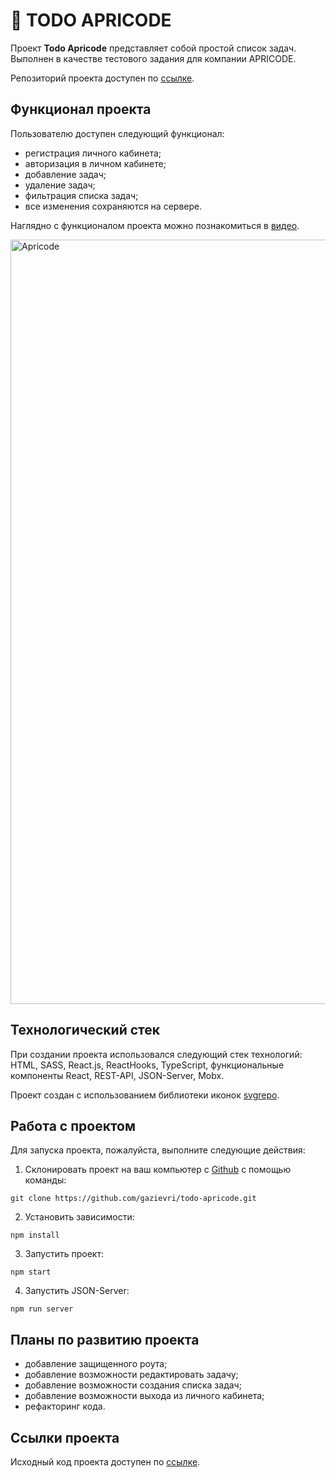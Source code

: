 # 📜 TODO APRICODE
Проект **Todo Apricode** представляет собой простой список задач. Выполнен в качестве тестового задания для компании APRICODE.

Репозиторий проекта доступен по [ссылке](https://github.com/gazievri/todo-apricode.git).

## Функционал проекта
Пользователю доступен следующий функционал:
- регистрация личного кабинета;
- авторизация в личном кабинете;
- добавление задач;
- удаление задач;
- фильтрация списка задач;
- все изменения сохраняются на сервере.


Наглядно c функционалом проекта можно познакомиться в [видео](https://youtu.be/zff_HidQpvA).

<img width="1223" alt="Apricode" src="https://user-images.githubusercontent.com/96244317/206039884-4fd28988-aa30-4457-851a-13ab5e9f4622.png">

## Технологический стек
При создании проекта использовался следующий стек технологий: HTML, SASS, React.js, ReactHooks, TypeScript, функциональные компоненты React, REST-API, JSON-Server, Mobx.

Проект создан с использованием библиотеки иконок [svgrepo](https://www.svgrepo.com/).  

## Работа с проектом
Для запуска проекта, пожалуйста, выполните следующие действия:

1. Склонировать проект на ваш компьютер с [Github](https://github.com/gazievri/todo-apricode.git) с помощью команды:
```
git clone https://github.com/gazievri/todo-apricode.git
```
2. Установить зависимости:
```
npm install
```
3. Запустить проект:
```
npm start
```
4. Запустить JSON-Server:
```
npm run server
```

## Планы по развитию проекта
- добавление защищенного роута;
- добавление возможности редактировать задачу;
- добавление возможности создания списка задач;
- добавление возможности выхода из личного кабинета;
- рефакторинг кода.


## Ссылки проекта

Исходный код проекта доступен по [ссылке](https://github.com/gazievri/url-redaction).

